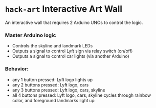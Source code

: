 # `hack-art` Interactive Art Wall

An interactive wall that requires 2 Arduino UNOs to control the logic.
### Master Arduino logic
 * Controls the skyline and landmark LEDs
 * Outputs a signal to control Lyft sign via relay switch (on/off)
 * Outputs a signal to control car lights (via another Arduino)
### Behavior:
 * any 1 button pressed: Lyft logo lights up
 * any 2 buttons pressed: Lyft logo, cars
 * any 3 buttons pressed: Lyft logo, cars, skyline
 * all 4 buttons pressed: Lyft logo, cars, skyline cycles through rainbow color, and foreground landmarks light up
